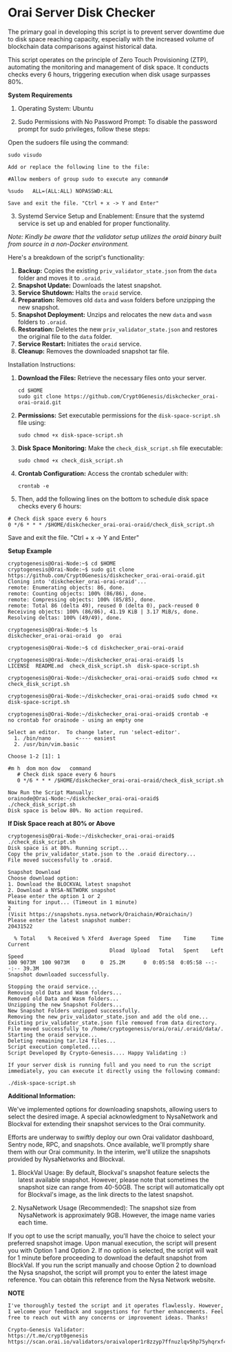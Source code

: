 # Orai Server Disk Checker

The primary goal in developing this script is to prevent server downtime due to disk space reaching capacity, especially with the increased volume of blockchain data comparisons against historical data.

This script operates on the principle of Zero Touch Provisioning (ZTP), automating the monitoring and management of disk space. It conducts checks every 6 hours, triggering execution when disk usage surpasses 80%.

**System Requirements**

1) Operating System: Ubuntu

2) Sudo Permissions with No Password Prompt:
To disable the password prompt for sudo privileges, follow these steps:

Open the sudoers file using the command: 
```
sudo visudo

Add or replace the following line to the file:

#Allow members of group sudo to execute any command#

%sudo   ALL=(ALL:ALL) NOPASSWD:ALL

Save and exit the file. "Ctrl + x -> Y and Enter"
```
3) Systemd Service Setup and Enablement:
Ensure that the systemd service is set up and enabled for proper functionality.


*Note: Kindly be aware that the validator setup utilizes the oraid binary built from source in a non-Docker environment.*


Here's a breakdown of the script's functionality:

1. **Backup:** Copies the existing `priv_validator_state.json` from the `data` folder and moves it to `.oraid`.
2. **Snapshot Update:** Downloads the latest snapshot.
3. **Service Shutdown:** Halts the `oraid` service.
4. **Preparation:** Removes old `data` and `wasm` folders before unzipping the new snapshot.
5. **Snapshot Deployment:** Unzips and relocates the new `data` and `wasm` folders to `.oraid`.
6. **Restoration:** Deletes the new `priv_validator_state.json` and restores the original file to the `data` folder.
7. **Service Restart:** Initiates the `oraid` service.
8. **Cleanup:** Removes the downloaded snapshot tar file.

Installation Instructions:

1. **Download the Files:** Retrieve the necessary files onto your server.
   ```
   cd $HOME
   sudo git clone https://github.com/Crypt0Genesis/diskchecker_orai-orai-oraid.git
   ```
2. **Permissions:** Set executable permissions for the `disk-space-script.sh` file using:
   ```
   sudo chmod +x disk-space-script.sh
   ```

3. **Disk Space Monitoring:** Make the `check_disk_script.sh` file executable:
   ```
   sudo chmod +x check_disk_script.sh
   ```

4. **Crontab Configuration:** Access the crontab scheduler with:
   ```
   crontab -e
   ```
 5.  Then, add the following lines on the bottom to schedule disk space checks every 6 hours:
   ```
   # Check disk space every 6 hours
   0 */6 * * * /$HOME/diskchecker_orai-orai-oraid/check_disk_script.sh
   ```
Save and exit the file. "Ctrl + x -> Y and Enter"


**Setup Example**

```
cryptogenesis@Orai-Node:~$ cd $HOME
cryptogenesis@Orai-Node:~$ sudo git clone https://github.com/Crypt0Genesis/diskchecker_orai-orai-oraid.git
Cloning into 'diskchecker_orai-orai-oraid'...
remote: Enumerating objects: 86, done.
remote: Counting objects: 100% (86/86), done.
remote: Compressing objects: 100% (85/85), done.
remote: Total 86 (delta 49), reused 0 (delta 0), pack-reused 0
Receiving objects: 100% (86/86), 41.19 KiB | 3.17 MiB/s, done.
Resolving deltas: 100% (49/49), done.

cryptogenesis@Orai-Node:~$ ls
diskchecker_orai-orai-oraid  go  orai 

cryptogenesis@Orai-Node:~$ cd diskchecker_orai-orai-oraid

cryptogenesis@Orai-Node:~/diskchecker_orai-orai-oraid$ ls
LICENSE  README.md  check_disk_script.sh  disk-space-script.sh

cryptogenesis@Orai-Node:~/diskchecker_orai-orai-oraid$ sudo chmod +x check_disk_script.sh

cryptogenesis@Orai-Node:~/diskchecker_orai-orai-oraid$ sudo chmod +x disk-space-script.sh

cryptogenesis@Orai-Node:~/diskchecker_orai-orai-oraid$ crontab -e
no crontab for orainode - using an empty one

Select an editor.  To change later, run 'select-editor'.
  1. /bin/nano        <---- easiest
  2. /usr/bin/vim.basic

Choose 1-2 [1]: 1

#m h  dom mon dow   command
   # Check disk space every 6 hours
   0 */6 * * * /$HOME/diskchecker_orai-orai-oraid/check_disk_script.sh

Now Run the Script Manually:
orainode@Orai-Node:~/diskchecker_orai-orai-oraid$ ./check_disk_script.sh
Disk space is below 80%. No action required.
```


**If Disk Space reach at 80% or Above**
```
cryptogenesis@Orai-Node:~/diskchecker_orai-orai-oraid$ ./check_disk_script.sh
Disk space is at 80%. Running script...
Copy the priv_validator_state.json to the .oraid directory...
File moved successfully to .oraid.

Snapshot Download
Choose download option:
1. Download the BLOCKVAL latest snapshot
2. Download a NYSA-NETWORK snapshot 
Please enter the option 1 or 2
Waiting for input... (Timeout in 1 minute)
2
(Visit https://snapshots.nysa.network/Oraichain/#Oraichain/)
Please enter the latest snapshot number:
20431522

  % Total    % Received % Xferd  Average Speed   Time    Time     Time  Current
                                 Dload  Upload   Total   Spent    Left  Speed
100 9073M  100 9073M    0     0  25.2M      0  0:05:58  0:05:58 --:--:-- 39.3M
Snapshot downloaded successfully.

Stopping the oraid service...
Removing old Data and Wasm folders...
Removed old Data and Wasm folders...
Unzipping the new Snapshot Folders...
New Snapshot Folders unzipped successfully.
Removing the new priv_validator_state.json and add the old one...
Existing priv_validator_state.json file removed from data directory.
File moved successfully to /home/cryptogenesis/orai/orai/.oraid/data/.
Starting the oraid service...
Deleting remaining tar.lz4 files...
Script execution completed....
Script Developed By Crypto-Genesis.... Happy Validating :)
```


```
If your server disk is running full and you need to run the script immediately, you can execute it directly using the following command:

./disk-space-script.sh
```

**Additional Information:**

We've implemented options for downloading snapshots, allowing users to select the desired image. A special acknowledgment to NysaNetwork and Blockval for extending their snapshot services to the Orai community.

Efforts are underway to swiftly deploy our own Orai validator dashboard, Sentry node, RPC, and snapshots. Once available, we'll promptly share them with our Orai community. In the interim, we'll utilize the snapshots provided by NysaNetworks and Blockval.

1. BlockVal Usage:
   By default, Blockval's snapshot feature selects the latest available snapshot. However, please note that sometimes the snapshot size can range from 40-50GB.
   The script will automatically opt for Blockval's image, as the link directs to the latest snapshot. 

2. NysaNetwork Usage (Recommended):
   The snapshot size from NysaNetwork is approximately 9GB. However, the image name varies each time.
 

If you opt to use the script manually, you'll have the choice to select your preferred snapshot image. Upon manual execution, the script will present you with Option 1 and Option 2. If no option is selected, the script will wait for 1 minute before proceeding to download the default snapshot from BlockVal.
If you run the script manually and choose Option 2 to download the Nysa snapshot, the script will prompt you to enter the latest image reference. You can obtain this reference from the Nysa Network website.


**NOTE**
```
I've thoroughly tested the script and it operates flawlessly. However, I welcome your feedback and suggestions for further enhancements. Feel free to reach out with any concerns or improvement ideas. Thanks!

Crypto-Genesis Validator:
https://t.me/crypt0genesis
https://scan.orai.io/validators/oraivaloper1r8zzyp7ffnuzlqv5hp75yhqrxf4g9fad532p7h
```
